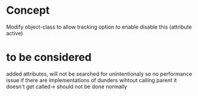 # Concept
Modify object-class to allow tracking
option to enable disable this (attribute active)

# to be considered
added attributes, will not be searched for unintentionaly so no performance issue
if there are implementations of dunders wihtout calling parent it doesn't get called-> should not be done normally